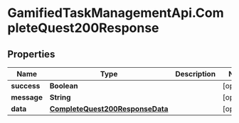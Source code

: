 # GamifiedTaskManagementApi.CompleteQuest200Response

## Properties

Name | Type | Description | Notes
------------ | ------------- | ------------- | -------------
**success** | **Boolean** |  | [optional] 
**message** | **String** |  | [optional] 
**data** | [**CompleteQuest200ResponseData**](CompleteQuest200ResponseData.md) |  | [optional] 


